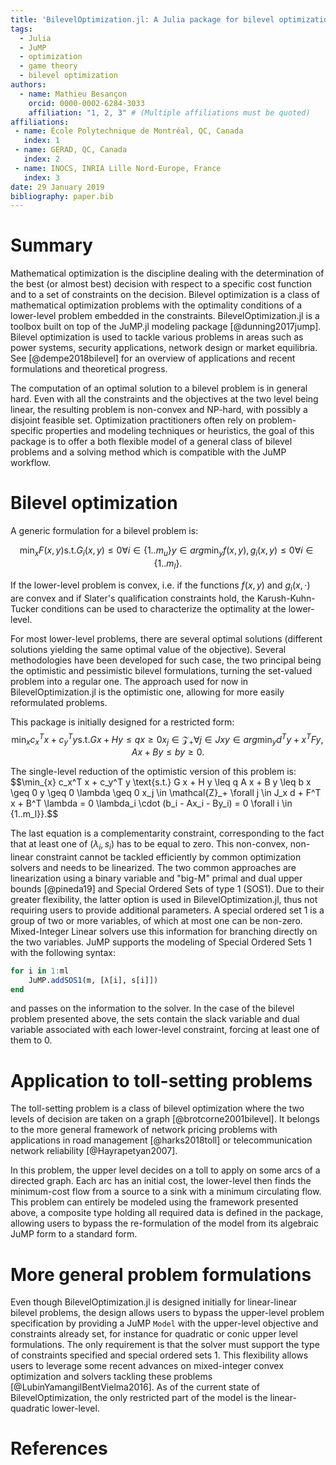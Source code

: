 ```yaml
---
title: 'BilevelOptimization.jl: A Julia package for bilevel optimization problems'
tags:
  - Julia
  - JuMP
  - optimization
  - game theory
  - bilevel optimization
authors:
  - name: Mathieu Besançon
    orcid: 0000-0002-6284-3033
    affiliation: "1, 2, 3" # (Multiple affiliations must be quoted)
affiliations:
 - name: École Polytechnique de Montréal, QC, Canada
   index: 1
 - name: GERAD, QC, Canada
   index: 2
 - name: INOCS, INRIA Lille Nord-Europe, France
   index: 3
date: 29 January 2019
bibliography: paper.bib
---
```


# Summary

Mathematical optimization is the discipline dealing with
the determination of the best
(or almost best) decision with respect to a specific cost function and to
a set of constraints on the decision.
Bilevel optimization is a class of mathematical optimization problems
with the optimality conditions of a lower-level problem embedded in the
constraints. BilevelOptimization.jl is a toolbox built on top of the JuMP.jl
modeling package [@dunning2017jump].
Bilevel optimization is used to tackle various problems in areas such as
power systems, security applications, network design or market equilibria.
See [@dempe2018bilevel] for an overview of applications and recent
formulations and theoretical progress.  

The computation of an optimal solution to a bilevel problem is in general hard.
Even with all the constraints and the objectives at the two level being linear,
the resulting problem is non-convex and NP-hard, with possibly a disjoint
feasible set. Optimization practitioners often rely on problem-specific
properties and modeling techniques or heuristics, the goal of this package
is to offer a both flexible model of a general class of bilevel problems
and a solving method which is compatible with the JuMP workflow.    

# Bilevel optimization

A generic formulation for a bilevel problem is:

$$\min_{x} F(x,y)
\text{s.t.}
G_i(x,y) \leq 0 \forall i \in \{1..m_u\}
y \in arg \min_y { f(x,y),
                   g_i(x,y) \leq 0 \forall i \in \{1..m_l\}
                 }.$$

If the lower-level problem is convex, i.e. if the functions $f(x,y)$ and
$g_i(x,\cdot)$ are convex and if Slater's qualification constraints hold,
the Karush-Kuhn-Tucker conditions can be used to characterize the optimality
at the lower-level.  

For most lower-level problems, there are several optimal solutions
(different solutions yielding the same optimal value of the objective).
Several methodologies have been developed for such case, the two principal
being the optimistic and pessimistic bilevel formulations, turning the
set-valued problem into a regular one. The approach used for now in
BilevelOptimization.jl is the optimistic one, allowing for more
easily reformulated problems.  

This package is initially designed for a restricted form:
$$\min_{x} c_x^T x + c_y^T y
\text{s.t.}
G x + H y \leq q
x \geq 0
x_j \in \mathcal{Z}_+ \forall j \in Jx
y \in arg \min_y { d^T y + x^T F y,
                   A x + B y \leq b
                   y \geq 0
                 }.$$

The single-level reduction of the optimistic version of this problem is:
$$\min_{x} c_x^T x + c_y^T y
\text{s.t.}
G x + H y \leq q
A x + B y \leq b
x \geq 0
y \geq 0
\lambda \geq 0
x_j \in \mathcal{Z}_+ \forall j \in J_x
d + F^T x + B^T \lambda = 0
\lambda_i \cdot (b_i - Ax_i - By_i) = 0 \forall i \in \{1..m_l\}}.$$

The last equation is a complementarity constraint, corresponding
to the fact that at least one of $(\lambda_i, s_i)$ has to be equal
to zero. This non-convex, non-linear constraint cannot be tackled
efficiently by common optimization solvers and needs to be linearized.
The two common approaches are linearization using a binary variable and
"big-M" primal and dual upper bounds [@pineda19] and Special Ordered Sets
of type 1 (SOS1). Due to their greater flexibility, the latter option is used
in BilevelOptimization.jl, thus not requiring users to provide additional
parameters. A special ordered set 1 is a group of two or more variables,
of which at most one can be non-zero. Mixed-Integer Linear solvers use this
information for branching directly on the two variables.
JuMP supports the modeling of Special Ordered Sets 1 with the following syntax:

```julia
for i in 1:ml
    JuMP.addSOS1(m, [λ[i], s[i]])
end
```

and passes on the information to the solver. In the case of the bilevel
problem presented above, the sets contain the slack variable and dual variable
associated with each lower-level constraint, forcing at least one of them to 0.  

# Application to toll-setting problems

The toll-setting problem is a class of bilevel optimization where the two
levels of decision are taken on a graph [@brotcorne2001bilevel].
It belongs to the more general framework of network pricing problems with
applications in road management [@harks2018toll] or telecommunication
network reliability [@Hayrapetyan2007].  

In this problem, the upper level decides on a toll to apply on some arcs
of a directed graph. Each arc has an initial cost, the lower-level then
finds the minimum-cost flow from a source to a sink with a minimum circulating
flow. This problem can entirely be modeled using the framework
presented above, a composite type holding all required data is defined
in the package, allowing users to bypass the re-formulation of the model
from its algebraic JuMP form to a standard form.

# More general problem formulations

Even though BilevelOptimization.jl is designed initially for linear-linear
bilevel problems, the design allows users to bypass the upper-level problem
specification by providing a JuMP `Model` with the upper-level objective
and constraints already set, for instance for quadratic or conic upper level
formulations. The only requirement is that the solver must support
the type of constraints specified and special ordered sets 1.
This flexibility allows users to leverage some recent advances on
mixed-integer convex optimization and solvers tackling these problems
[@LubinYamangilBentVielma2016]. As of the current state of BilevelOptimization,
the only restricted part of the model is the linear-quadratic lower-level.

# References
